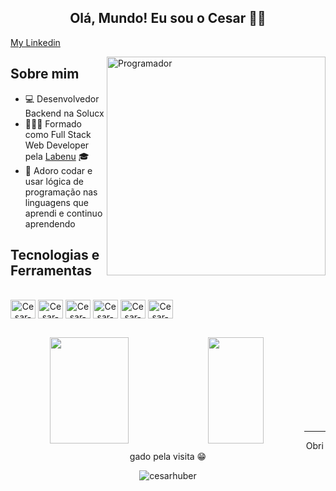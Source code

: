 <div align='center'>
<h2 align='center'> 
Olá, Mundo! Eu sou o Cesar 🤘🏻
</h2>
</div>

[My Linkedin](https://www.linkedin.com/in/cesar-huber/)

<img src="https://github.com/cesarhuber/teal-brick/blob/master/programmer_img-removebg-preview.png" min-width="350px" max-width="350px" width="350px" align="right" alt="Programador">

## Sobre mim

- 💻 Desenvolvedor Backend na Solucx 
- 👨🏼‍💻 Formado como Full Stack Web Developer pela [Labenu](https://www.labenu.com.br/) 🎓
- 🌌 Adoro codar e usar lógica de programação nas linguagens que aprendi e continuo aprendendo

## Tecnologias e Ferramentas

<div align="center" style="display: inline-block"><br>
  <img align="center" alt="Cesar-Ts" height="30" width="40" src="https://cdn.jsdelivr.net/gh/devicons/devicon/icons/typescript/typescript-original.svg">
  <img align="center" alt="Cesar-Js" height="30" width="40" src="https://cdn.jsdelivr.net/gh/devicons/devicon/icons/javascript/javascript-original.svg">
  <img align="center" alt="Cesar-Node" height="30" width="40" src="https://cdn.jsdelivr.net/gh/devicons/devicon/icons/nodejs/nodejs-original.svg">
  <img align="center" alt="Cesar-Mysql" height="30" width="40" src="https://cdn.jsdelivr.net/gh/devicons/devicon/icons/mysql/mysql-original.svg">
  <img align="center" alt="Cesar-Git" height="30" width="40" src="https://cdn.jsdelivr.net/gh/devicons/devicon/icons/git/git-original.svg">
  <img align="center" alt="Cesar-Jira" height="30" width="40" src="https://cdn.jsdelivr.net/gh/devicons/devicon/icons/jira/jira-plain.svg">
</div>

##

<p align="center">
  <a href="https://github.com/cesarhuber">
    <img height="170em" width="50%" align="left" src="https://github-readme-stats.vercel.app/api?username=cesarhuber&show_icons=true&theme=react&include_all_commits=true&count_private=true" />
    <img height="170em" width="42%" align="left" src="https://github-readme-stats.vercel.app/api/top-langs/?username=cesarhuber&layout=compact&theme=react" />
  </a>
</p>

<br>
<br>
<br>
<br>
<br>
<br>
<br>
<br>

<hr />

<div align='center'>
<p> Obrigado pela visita 😁</p>
  <img src="https://komarev.com/ghpvc/?username=cesarhuber&color=blueviolet&label=profile+views" alt="cesarhuber" />
</div>
